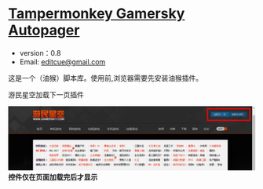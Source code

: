 # [Tampermonkey Gamersky Autopager](https://github.com/editcue/Tampermonkey-Gamersky-Autopager)

* version：0.8
* Email: [editcue@gmail.com](editcue@gmail.com)

这是一个（油猴）脚本库。使用前,浏览器需要先安装油猴插件。

游民星空加载下一页插件

![](doc1.png)
**控件仅在页面加载完后才显示**<br>

